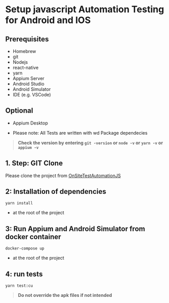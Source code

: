 # Setup javascript Automation Testing for Android and IOS

## Prerequisites
- Homebrew
- git
- Nodejs
- react-native
- yarn
- Appium Server
- Android Studio
- Android Simulator
- IDE (e.g. VSCode)

## Optional
- Appium Desktop

* Please note: All Tests are written with wd Package dependecies

> **Check the version by entering `git -version` or `node -v` or `yarn -v` or `appium -v`**

## 1. Step: GIT Clone
Please clone the project from [OnSiteTestAutomationJS](https://gitlab.hce.heidelbergcement.com/HCEmbrace/onsitetestautomationjs)

## 2: Installation of dependencies
```yarn install```

* at the root of the project

## 3: Run Appium and Android Simulator from docker container 
```docker-compose up```

* at the root of the project

## 4: run tests
```yarn test:cu```


> **Do not override the apk files if not intended**
